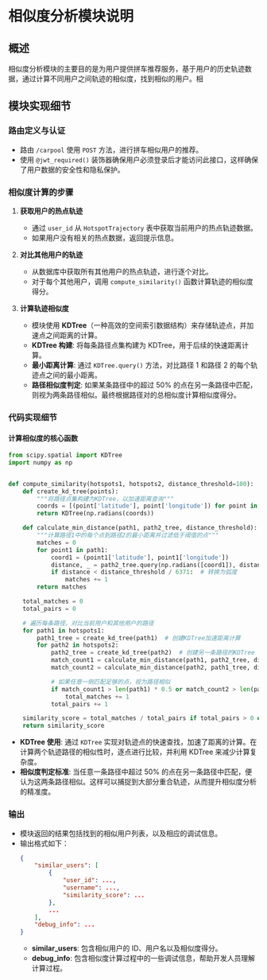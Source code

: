# 相似度分析模块说明

## 概述
相似度分析模块的主要目的是为用户提供拼车推荐服务，基于用户的历史轨迹数据，通过计算不同用户之间轨迹的相似度，找到相似的用户。相

## 模块实现细节

### 路由定义与认证
- 路由 `/carpool` 使用 `POST` 方法，进行拼车相似用户的推荐。
- 使用 `@jwt_required()` 装饰器确保用户必须登录后才能访问此接口，这样确保了用户数据的安全性和隐私保护。

### 相似度计算的步骤
1. **获取用户的热点轨迹**
   - 通过 `user_id` 从 `HotspotTrajectory` 表中获取当前用户的热点轨迹数据。
   - 如果用户没有相关的热点数据，返回提示信息。

2. **对比其他用户的轨迹**
   - 从数据库中获取所有其他用户的热点轨迹，进行逐个对比。
   - 对于每个其他用户，调用 `compute_similarity()` 函数计算轨迹的相似度得分。

3. **计算轨迹相似度**
   - 模块使用 **KDTree**（一种高效的空间索引数据结构）来存储轨迹点，并加速点之间距离的计算。
   - **KDTree 构建**: 将每条路径点集构建为 KDTree，用于后续的快速距离计算。
   - **最小距离计算**: 通过 `KDTree.query()` 方法，对比路径 1 和路径 2 的每个轨迹点之间的最小距离。
   - **路径相似度判定**: 如果某条路径中的超过 50% 的点在另一条路径中匹配，则视为两条路径相似。最终根据路径对的总相似度计算相似度得分。

### 代码实现细节

#### 计算相似度的核心函数
```python
from scipy.spatial import KDTree
import numpy as np


def compute_similarity(hotspots1, hotspots2, distance_threshold=100):
    def create_kd_tree(points):
        """将路径点集构建为KDTree，以加速距离查询"""
        coords = [(point['latitude'], point['longitude']) for point in points]
        return KDTree(np.radians(coords))

    def calculate_min_distance(path1, path2_tree, distance_threshold):
        """计算路径1中的每个点到路径2的最小距离并过滤低于阈值的点"""
        matches = 0
        for point1 in path1:
            coord1 = (point1['latitude'], point1['longitude'])
            distance, _ = path2_tree.query(np.radians([coord1]), distance_upper_bound=np.radians(distance_threshold / 6371))  # 使用地球半径（6371 km）归一化
            if distance < distance_threshold / 6371:  # 转换为弧度
                matches += 1
        return matches

    total_matches = 0
    total_pairs = 0

    # 遍历每条路径，对比当前用户和其他用户的路径
    for path1 in hotspots1:
        path1_tree = create_kd_tree(path1)  # 创建KDTree加速距离计算
        for path2 in hotspots2:
            path2_tree = create_kd_tree(path2)  # 创建另一条路径的KDTree
            match_count1 = calculate_min_distance(path1, path2_tree, distance_threshold)
            match_count2 = calculate_min_distance(path2, path1_tree, distance_threshold)

            # 如果任意一侧匹配足够的点，视为路径相似
            if match_count1 > len(path1) * 0.5 or match_count2 > len(path2) * 0.5:  # 超过50%匹配则判为相似
                total_matches += 1
            total_pairs += 1

    similarity_score = total_matches / total_pairs if total_pairs > 0 else 0
    return similarity_score
```

- **KDTree 使用**: 通过 `KDTree` 实现对轨迹点的快速查找，加速了距离的计算。在计算两个轨迹路径的相似性时，逐点进行比较，并利用 KDTree 来减少计算复杂度。
- **相似度判定标准**: 当任意一条路径中超过 50% 的点在另一条路径中匹配，便认为这两条路径相似。这样可以捕捉到大部分重合轨迹，从而提升相似度分析的精准度。

### 输出
- 模块返回的结果包括找到的相似用户列表，以及相应的调试信息。
- 输出格式如下：
  ```json
  {
      "similar_users": [
          {
              "user_id": ...,
              "username": ...,
              "similarity_score": ...
          },
          ...
      ],
      "debug_info": ...
  }
  ```
  - **similar_users**: 包含相似用户的 ID、用户名以及相似度得分。
  - **debug_info**: 包含相似度计算过程中的一些调试信息，帮助开发人员理解计算过程。
